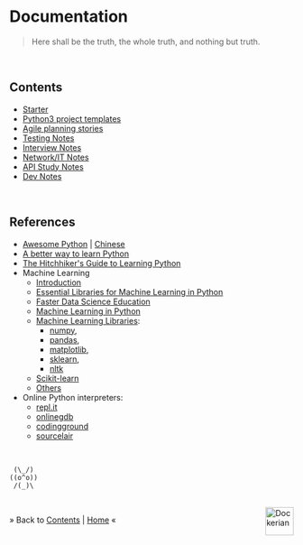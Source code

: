 # Documentation

> Here shall be the truth, the whole truth, and nothing but truth.


<br/><a name="contents"></a>
## Contents

  * [Starter](../README.md)
  * [Python3 project templates](templ/README.md)
  * [Agile planning stories](./stories.md)
  * [Testing Notes](../tests/README.md)
  * [Interview Notes](./interview.md)
  * [Network/IT Notes](./network.md)
  * [API Study Notes](./api-study.md)
  * [Dev Notes](../ml/README.md)



<br/><a name="links"></a>
## References

  * [Awesome Python](https://github.com/vinta/awesome-python) |
    [Chinese](https://github.com/jobbole/awesome-python-cn)
  * [A better way to learn Python](https://thinkster.io/tutorials/a-better-way-to-learn-python)
  * [The Hitchhiker's Guide to Learning Python](https://docs.python-guide.org/intro/learning/)
  * Machine Learning
    - [Introduction](https://www.datacamp.com/community/tutorials/introduction-machine-learning-python)
    - [Essential Libraries for Machine Learning in Python](https://medium.freecodecamp.org/essential-libraries-for-machine-learning-in-python-82a9ada57aeb)
    - [Faster Data Science Education](https://www.kaggle.com/learn/overview)
    - [Machine Learning in Python](https://www.pyimagesearch.com/2019/01/14/machine-learning-in-python/)
    - [Machine Learning Libraries](https://towardsdatascience.com/top-5-machine-learning-libraries-in-python-e36e3e0e02af):
      - [numpy](http://www.numpy.org/),
      - [pandas](https://pandas.pydata.org/),
      - [matplotlib](https://matplotlib.org/),
      - [sklearn](http://scikit-learn.org/stable/),
      - [nltk](https://www.nltk.org/)
    - [Scikit-learn](https://www.dataquest.io/blog/sci-kit-learn-tutorial/)
    - [Others](https://medium.com/machine-learning-in-practice/over-200-of-the-best-machine-learning-nlp-and-python-tutorials-2018-edition-dd8cf53cb7dc)
  * Online Python interpreters:
    - [repl.it](https://repl.it/)
    - [onlinegdb](https://www.onlinegdb.com/online_python_interpreter)
    - [codingground](https://www.tutorialspoint.com/execute_python_online.php)
    - [sourcelair](https://www.sourcelair.com/home)


<p><br/></p>


  ```
   (\_/)
  ((o^o))
   /(_)\
  ```

<div><br/>
<a href="https://github.com/dockerian" style="text-decoration:none;"><img src="https://avatars3.githubusercontent.com/u/22064108?s=400&v=4" style="border:0;height:50;width:50px;" height="50" alt="Dockerian" border="0" title="Dockerian" align="right" valign="top" /></a>
</div>

&raquo; Back to <a href="#contents">Contents</a> | <a href="../README.md">Home</a> &laquo;
